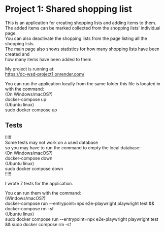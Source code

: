 # Project 1: Shared shopping list  
  
This is an application for creating shopping lists and adding items to them.  
The added items can be marked collected from the shopping lists' individual page.  
You can also deactivate the shopping lists from the page listing all the shopping lists.  
The main page also shows statistics for how many shopping lists have been created and  
how many items have been added to them.  
  
My project is running at:  
https://dc-wsd-project1.onrender.com/  
  
You can run the application locally from the same folder this file is located in with the command:  
(On Windows/macOS?)  
docker-compose up  
(Ubuntu linux)  
sudo docker compose up  
  
## Tests  
!!!!!  
Some tests may not work on a used database  
so you may have to run the command to empty the local database:  
(On Windows/macOS?)  
docker-compose down  
(Ubuntu linux)  
sudo docker compose down  
!!!!!  
  
I wrote 7 tests for the application.  
  
You can run them with the command:  
(Windows/macOS?)  
docker-compose run --entrypoint=npx e2e-playwright playwright test && docker-compose rm -sf  
(Ubuntu linux)  
sudo docker compose run --entrypoint=npx e2e-playwright playwright test && sudo docker compose rm -sf  
